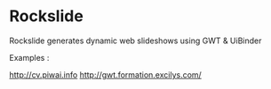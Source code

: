 # Rockslide

Rockslide generates dynamic web slideshows using GWT & UiBinder

Examples : 

http://cv.piwai.info
http://gwt.formation.excilys.com/
